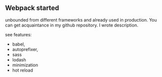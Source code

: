 ## Webpack started

unbounded from different frameworks and already used in production. You can get acquaintance in my github repository. I wrote description.

see features:

* babel,
* autoprefixer,
* sass
* lodash
* minimization
* hot reload


